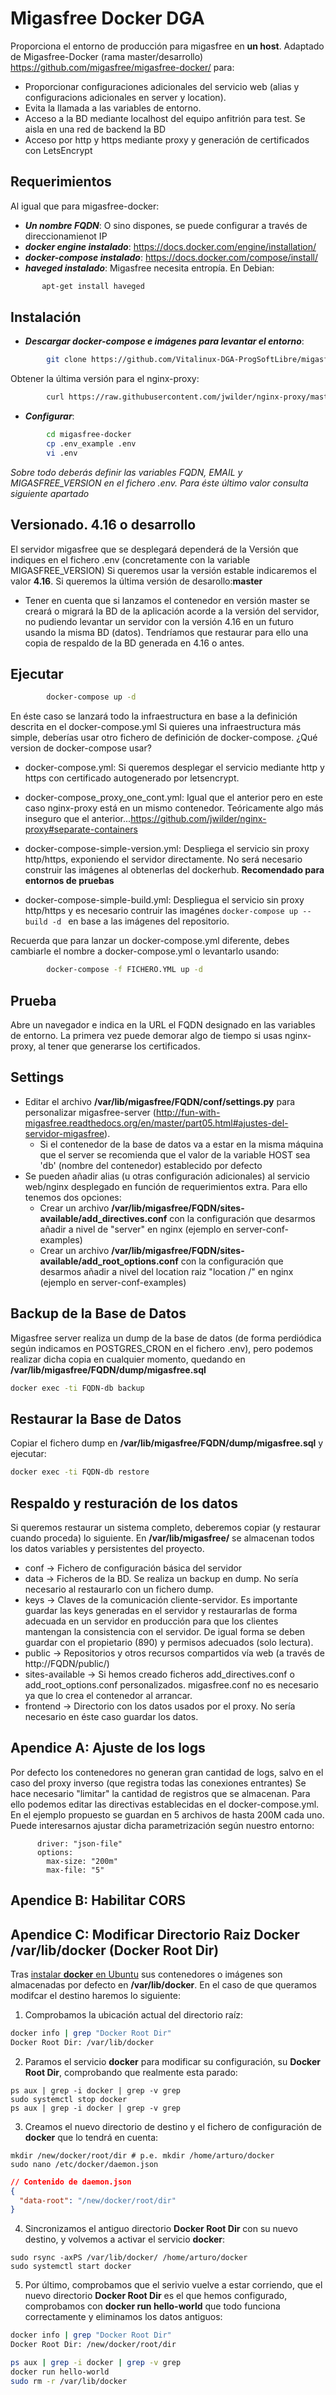 # Migasfree Docker DGA

Proporciona el entorno de producción para migasfree en **un host**.
Adaptado de Migasfree-Docker (rama master/desarrollo) https://github.com/migasfree/migasfree-docker/ para:

* Proporcionar configuraciones adicionales del servicio web (alias y configuracions adicionales en server y location).
* Evita la llamada a las variables de entorno.
* Acceso a la BD mediante localhost del equipo anfitrión para test. Se aisla en una red de backend la BD
* Acceso por http y https mediante proxy y generación de certificados con LetsEncrypt

## Requerimientos

Al igual que para migasfree-docker:

* ***Un nombre FQDN***: O sino dispones, se puede configurar a través de direccionamienot IP
* ***docker engine instalado***: https://docs.docker.com/engine/installation/
* ***docker-compose instalado***: https://docs.docker.com/compose/install/
* ***haveged instalado***: Migasfree necesita entropía. En Debian:

```sh
       apt-get install haveged
```

## Instalación

* ***Descargar docker-compose e imágenes para levantar el entorno***:

```sh
        git clone https://github.com/Vitalinux-DGA-ProgSoftLibre/migasfree-docker.git
```
Obtener la última versión para el nginx-proxy:
```sh
        curl https://raw.githubusercontent.com/jwilder/nginx-proxy/master/nginx.tmpl > migasfree-docker/nginx.tmpl
```
* ***Configurar***:

```sh
        cd migasfree-docker
        cp .env_example .env
        vi .env
```
*Sobre todo deberás definir las variables FQDN, EMAIL y MIGASFREE_VERSION en el fichero .env. Para éste último valor consulta siguiente apartado*

## Versionado. 4.16 o desarrollo

El servidor migasfree que se desplegará dependerá de la Versión que indiques en el fichero .env (concretamente con la variable MIGASFREE_VERSION) Si queremos usar la versión estable indicaremos el valor **4.16**. Si queremos la última versión de desarollo:**master**

* Tener en cuenta que si lanzamos el contenedor en versión master se creará o migrará la BD de la aplicación acorde a la versión del servidor, no pudiendo levantar un servidor con la versión 4.16 en un futuro usando la misma BD (datos). Tendríamos que restaurar para ello una copia de respaldo de la BD generada en 4.16 o antes.

## Ejecutar

```sh
        docker-compose up -d
```
En éste caso se lanzará todo la infraestructura en base a la definición descrita en el docker-compose.yml
Si quieres una infraestructura más simple, deberías usar otro fichero de definición de docker-compose.
¿Qué version de docker-compose usar?

* docker-compose.yml: Si queremos desplegar el servicio mediante http y https con certificado autogenerado por letsencrypt.

* docker-compose_proxy_one_cont.yml: Igual que el anterior pero en este caso nginx-proxy está en un mismo contenedor. Teóricamente algo más inseguro que el anterior...https://github.com/jwilder/nginx-proxy#separate-containers

* docker-compose-simple-version.yml: Despliega el servicio sin proxy http/https, exponiendo el servidor directamente. No será necesario construir las imágenes al obtenerlas del dockerhub. **Recomendado para entornos de pruebas**

* docker-compose-simple-build.yml: Despliegua el servicio sin proxy http/https y es necesario contruir las imagénes ```docker-compose up --build -d ``` en base a las imágenes del repositorio.

Recuerda que para lanzar un docker-compose.yml diferente, debes cambiarle el nombre a docker-compose.yml o levantarlo usando:
```sh
        docker-compose -f FICHERO.YML up -d
```

## Prueba

Abre un navegador e indica en la URL el FQDN designado en las  variables de entorno. La primera vez puede demorar algo de tiempo si usas nginx-proxy, al tener que generarse los certificados.

## Settings

* Editar el archivo **/var/lib/migasfree/FQDN/conf/settings.py** para personalizar migasfree-server (http://fun-with-migasfree.readthedocs.org/en/master/part05.html#ajustes-del-servidor-migasfree).
  * Si el contenedor de la base de datos va a estar en la misma máquina que el server se recomienda que el valor de la variable HOST sea 'db' (nombre del contenedor) establecido por defecto
* Se pueden añadir alias (u otras configuración adicionales) al servicio web/nginx desplegado en función de requerimientos extra. Para ello tenemos dos opciones:
  * Crear un archivo **/var/lib/migasfree/FQDN/sites-available/add_directives.conf** con la configuración que desarmos añadir a nivel de "server" en nginx (ejemplo en server-conf-examples)
  * Crear un archivo **/var/lib/migasfree/FQDN/sites-available/add_root_options.conf** con la configuración que desarmos añadir a nivel del location raiz "location /" en nginx (ejemplo en server-conf-examples)

## Backup de la Base de Datos

Migasfree server realiza un dump de la base de datos (de forma perdiódica según indicamos en POSTGRES_CRON en el fichero .env), pero podemos realizar dicha copia en cualquier momento, quedando en **/var/lib/migasfree/FQDN/dump/migasfree.sql**

```sh
docker exec -ti FQDN-db backup
```

## Restaurar la Base de Datos

Copiar el fichero dump en **/var/lib/migasfree/FQDN/dump/migasfree.sql** y ejecutar:

```sh
docker exec -ti FQDN-db restore
```

## Respaldo y resturación de los datos
Si queremos restaurar un sistema completo, deberemos copiar (y restaurar cuando proceda) lo siguiente.
En **/var/lib/migasfree/** se almacenan todos los datos variables y persistentes del proyecto.

* conf -> Fichero de configuración básica del servidor
* data -> Ficheros de la BD. Se realiza un backup en dump. No sería necesario al restaurarlo con un fichero dump.
* keys -> Claves de la comunicación cliente-servidor. Es importante guardar las keys generadas en el servidor y restaurarlas de forma adecuada en un servidor en producción para que los clientes mantengan la consistencia con el servidor. De igual forma se deben guardar con el propietario (890) y permisos adecuados (solo lectura).
* public -> Repositorios y otros recursos compartidos vía web (a través de http://FQDN/public/)
* sites-available -> Si hemos creado ficheros add_directives.conf o add_root_options.conf personalizados. migasfree.conf no es necesario ya que lo crea el contenedor al arrancar.
* frontend -> Directorio con los datos usados por el proxy. No sería necesario en éste caso guardar los datos.

## Apendice A: Ajuste de los logs
Por defecto los contenedores no generan gran cantidad de logs, salvo en el caso del proxy inverso (que registra todas las conexiones entrantes)
Se hace necesario "limitar" la cantidad de registros que se almacenan. Para ello podemos editar las directivas establecidas en el docker-compose.yml. En el ejemplo propuesto se guardan en 5 archivos de hasta 200M cada uno. Puede interesarnos ajustar dicha parametrización según nuestro entorno:
```    logging:
      driver: "json-file"
      options:
        max-size: "200m"
        max-file: "5"
```

## Apendice B: Habilitar CORS

## Apendice C: Modificar Directorio Raiz Docker /var/lib/docker (Docker Root Dir)

Tras [instalar **docker** en Ubuntu](https://docs.docker.com/install/linux/docker-ce/ubuntu/) sus contenedores o imágenes son almacenadas por defecto en **/var/lib/docker**.  En el caso de que queramos modifcar el destino haremos lo siguiente:

1. Comprobamos la ubicación actual del directorio raíz:
```bash
docker info | grep "Docker Root Dir"
Docker Root Dir: /var/lib/docker
```
2. Paramos el servicio **docker** para modificar su configuración, su **Docker Root Dir**, comprobando que realmente esta parado:
```
ps aux | grep -i docker | grep -v grep
sudo systemctl stop docker
ps aux | grep -i docker | grep -v grep
```
3. Creamos el nuevo directorio de destino y el fichero de configuración de **docker** que lo tendrá en cuenta:
```
mkdir /new/docker/root/dir # p.e. mkdir /home/arturo/docker
sudo nano /etc/docker/daemon.json
```
```json
// Contenido de daemon.json
{
  "data-root": "/new/docker/root/dir"
}
```
4. Sincronizamos el antiguo directorio **Docker Root Dir** con su nuevo destino, y volvemos a activar el servicio **docker**:
```
sudo rsync -axPS /var/lib/docker/ /home/arturo/docker
sudo systemctl start docker
```
5. Por último, comprobamos que el serivio vuelve a estar corriendo, que el nuevo directorio **Docker Root Dir** es el que hemos configurado, comprobamos con **docker run hello-world** que todo funciona correctamente y eliminamos los datos antiguos:
```bash
docker info | grep "Docker Root Dir"
Docker Root Dir: /new/docker/root/dir

ps aux | grep -i docker | grep -v grep
docker run hello-world
sudo rm -r /var/lib/docker
```